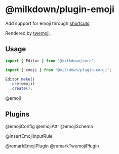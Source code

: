 # @milkdown/plugin-emoji

Add support for emoji through [shortcuts](https://www.webfx.com/tools/emoji-cheat-sheet/).

Rendered by [twemoji](https://github.com/twitter/twemoji).

## Usage

```typescript
import { Editor } from '@milkdown/core';

import { emoji } from '@milkdown/plugin-emoji';

Editor.make()
  .use(emoji)
  .create();
```

@emoji

## Plugins

@emojiConfig
@emojiAttr
@emojiSchema

@insertEmojiInputRule

@remarkEmojiPlugin
@remarkTwemojiPlugin
